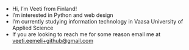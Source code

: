 - Hi, I’m Veeti from Finland!
- I’m interested in Python and web design
- I’m currently studying information technology in Vaasa University of Applied Science
- If you are looking to reach me for some reason email me at veeti.eemeli+github@gmail.com
